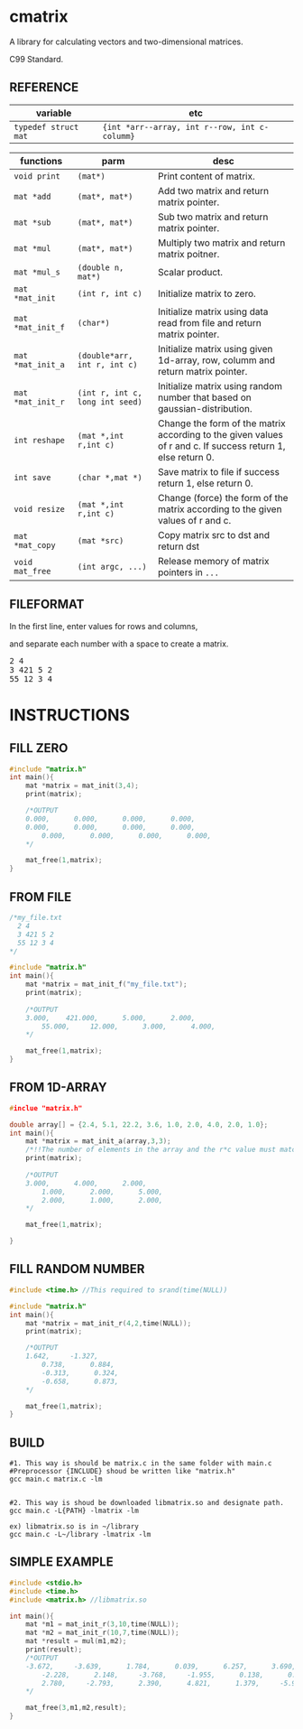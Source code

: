 # cmatrix
A library for calculating vectors and two-dimensional matrices.

C99 Standard.

## REFERENCE
|variable|etc|
|--------|---|
|`typedef struct mat`|`{int *arr--array, int r--row, int c-columm}`|

|functions|parm|desc|
|---------|----|----|
|`void print`|`(mat*)`|Print content of matrix.|
|`mat *add`|`(mat*, mat*)`|Add two matrix and return matrix pointer.|
|`mat *sub`|`(mat*, mat*)`|Sub two matrix and return matrix pointer.|
|`mat *mul`|`(mat*, mat*)`|Multiply two matrix and return matrix poitner.|
|`mat *mul_s`|`(double n, mat*)`|Scalar product.|
|`mat *mat_init`|`(int r, int c)`|Initialize matrix to zero.|
|`mat *mat_init_f`|`(char*)`|Initialize matrix using data read from file and return matrix pointer.|
|`mat *mat_init_a`|`(double*arr, int r, int c)`|Initialize matrix using given 1d-array, row, columm and return matrix pointer.|
|`mat *mat_init_r`|`(int r, int c, long int seed)`|Initialize matrix using random number that based on gaussian-distribution.|
|`int reshape`|`(mat *,int r,int c)`|Change the form of the matrix according to the given values of r and c. If success return 1, else return 0.|
|`int save`|`(char *,mat *)`|Save matrix to file if success return 1, else return 0.|
|`void resize`|`(mat *,int r,int c)`|Change (force) the form of the matrix according to the given values of r and c.|
|`mat *mat_copy`|`(mat *src)`|Copy matrix src to dst and return dst|
|`void mat_free`|`(int argc, ...)`| Release memory of matrix pointers in `...` |

## FILEFORMAT
In the first line, enter values for rows and columns, 

and separate each number with a space to create a matrix.
<pre>
2 4
3 421 5 2
55 12 3 4
</pre>

# INSTRUCTIONS
## FILL ZERO
```C
#include "matrix.h"
int main(){
	mat *matrix = mat_init(3,4);
	print(matrix);

	/*OUTPUT
	0.000,      0.000,      0.000,      0.000,
   	0.000,      0.000,      0.000,      0.000,
    	0.000,      0.000,      0.000,      0.000,
	*/

	mat_free(1,matrix);
}
```

## FROM FILE
```C
/*my_file.txt
  2 4
  3 421 5 2
  55 12 3 4
*/

#include "matrix.h"
int main(){
	mat *matrix = mat_init_f("my_file.txt");
	print(matrix);
	
	/*OUTPUT
	3.000,    421.000,      5.000,      2.000,
    	55.000,     12.000,      3.000,      4.000,
	*/

	mat_free(1,matrix);
}
```
## FROM 1D-ARRAY
```C
#inclue "matrix.h"

double array[] = {2.4, 5.1, 22.2, 3.6, 1.0, 2.0, 4.0, 2.0, 1.0};
int main(){
	mat *matrix = mat_init_a(array,3,3);
	/*!!The number of elements in the array and the r*c value must match!!*/
	print(matrix);
	
	/*OUTPUT
	3.000,      4.000,      2.000,
    	1.000,      2.000,      5.000,
    	2.000,      1.000,      2.000,
	*/

	mat_free(1,matrix);

}
```
## FILL RANDOM NUMBER
```C
#include <time.h> //This required to srand(time(NULL))

#include "matrix.h"
int main(){
	mat *matrix = mat_init_r(4,2,time(NULL));
	print(matrix);

	/*OUTPUT
	1.642,     -1.327,
     	0.738,      0.884,
    	-0.313,      0.324,
    	-0.658,      0.873,
	*/

	mat_free(1,matrix);
}
```

## BUILD
```
#1. This way is should be matrix.c in the same folder with main.c
#Preprocessor {INCLUDE} shoud be written like "matrix.h"
gcc main.c matrix.c -lm


#2. This way is shoud be downloaded libmatrix.so and designate path.
gcc main.c -L{PATH} -lmatrix -lm

ex) libmatrix.so is in ~/library
gcc main.c -L~/library -lmatrix -lm
```
## SIMPLE EXAMPLE
```C
#include <stdio.h>
#include <time.h>
#include <matrix.h> //libmatrix.so

int main(){
	mat *m1 = mat_init_r(3,10,time(NULL));
	mat *m2 = mat_init_r(10,7,time(NULL));
	mat *result = mul(m1,m2);
	print(result);
	/*OUTPUT
	-3.672,     -3.639,      1.784,      0.039,      6.257,      3.690,     -2.566,
    	-2.228,      2.148,     -3.768,     -1.955,      0.138,      0.263,     -1.658,
     	2.780,     -2.793,      2.390,      4.821,      1.379,     -5.925,      7.295,
	*/

	mat_free(3,m1,m2,result);
}

```
